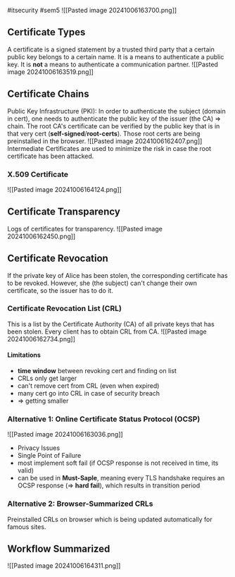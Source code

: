 #itsecurity #sem5 
![[Pasted image 20241006163700.png]]
## Certificate Types
A certificate is a signed statement by a trusted third party that a certain public key belongs to a certain name. It is a means to authenticate a public key. It is **not** a means to authenticate a communication partner.
![[Pasted image 20241006163519.png]]
## Certificate Chains
Public Key Infrastructure (PKI): In order to authenticate the subject (domain in cert), one needs to authenticate the public key of the issuer (the CA) => chain. The root CA's certificate can be verified by the public key that is in that very cert (**self-signed**/**root-certs**). Those root certs are being preinstalled in the browser.
![[Pasted image 20241006162407.png]]
Intermediate Certificates are used to minimize the risk in case the root certificate has been attacked.
### X.509 Certificate
![[Pasted image 20241006164124.png]]
## Certificate Transparency
Logs of certificates for transparency.
![[Pasted image 20241006162450.png]]
## Certificate Revocation
If the private key of Alice has been stolen, the corresponding certificate has to be revoked. However, she (the subject) can't change their own certificate, so the issuer has to do it.
### Certificate Revocation List (CRL)
This is a list by the Certificate Authority (CA) of all private keys that has been stolen. Every client has to obtain CRL from CA.
![[Pasted image 20241006162734.png]]
#### Limitations
- **time window** between revoking cert and finding on list
- CRLs only get larger
- can't remove cert from CRL (even when expired)
- many cert go into CRL in case of security breach
- => getting smaller
### Alternative 1: Online Certificate Status Protocol (OCSP)
![[Pasted image 20241006163036.png]]
- Privacy Issues
- Single Point of Failure
- most implement soft fail (if OCSP response is not received in time, its valid)
- can be used in **Must-Saple**, meaning every TLS handshake requires an OCSP response (=> **hard fail**), which results in transition period
### Alternative 2: Browser-Summarized CRLs
Preinstalled CRLs on browser which is being updated automatically for famous sites.
## Workflow Summarized
![[Pasted image 20241006164311.png]]